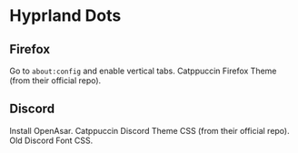 # Hyprland Dots

## Firefox
<p>Go to <code>about:config</code> and enable <bold>vertical tabs</bold>. Catppuccin Firefox Theme (from their official repo).</p>

## Discord
<p>Install OpenAsar. Catppuccin Discord Theme CSS (from their official repo). Old Discord Font CSS.</p>
